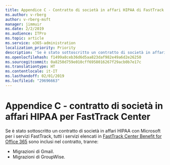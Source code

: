 ```yaml
---
title: Appendice C - Contratto di società in affari HIPAA di FastTrack Center
ms.author: v-rberg
author: v-rberg-msft
manager: jimmuir
ms.date: 2/2/2019
ms.audience: ITPro
ms.topic: article
ms.service: o365-administration
localization_priority: Priority
description: 'Se è stato sottoscritto un contratto di società in affari HIPAA con Microsoft per i servizi FastTrack, tutti i servizi elencati in FastTrack Center Benefit for Office 365 sono inclusi nel contratto, tranne:'
ms.openlocfilehash: f1499a8ceb36d6d5aa823daf982e49a6d2e26250
ms.sourcegitcommit: 0a8250d759e010cff6958016267f29acb0b7e17c
ms.translationtype: HT
ms.contentlocale: it-IT
ms.lasthandoff: 02/01/2019
ms.locfileid: "29696663"
---
```

# <a name="appendix-c---fasttrack-center-hipaa-business-associate-agreement"></a>Appendice C - contratto di società in affari HIPAA per FastTrack Center

Se è stato sottoscritto un contratto di società in affari HIPAA con Microsoft per i servizi FastTrack, tutti i servizi elencati in [FastTrack Center Benefit for Office 365](O365-fasttrack-benefit-for-office-365.md) sono inclusi nel contratto, tranne: 
  
- Migrazioni di Gmail.   
- Migrazioni di GroupWise.
    

